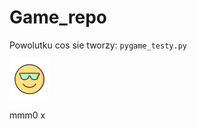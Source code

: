 # Game_repo



Powolutku cos sie tworzy:
<code>pygame_testy.py </code>

<img src="pic/Emoji.png" alt="emotek" width="64" height="64">

mmm0
x